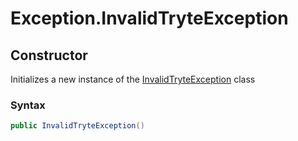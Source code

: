 # Exception.InvalidTryteException
## Constructor 
 

Initializes a new instance of the <a href="T_Iota_Lib_CSharp_Api_Exception_InvalidTryteException">InvalidTryteException</a> class



### Syntax


```cs
public InvalidTryteException()
```




